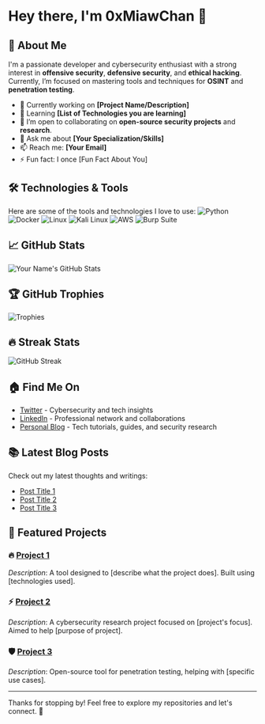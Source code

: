 # Hey there, I'm **0xMiawChan** 👋

## 🚀 About Me
I'm a passionate developer and cybersecurity enthusiast with a strong interest in **offensive security**, **defensive security**, and **ethical hacking**. Currently, I’m focused on mastering tools and techniques for **OSINT** and **penetration testing**.

- 🔭 Currently working on **[Project Name/Description]**
- 🌱 Learning **[List of Technologies you are learning]**
- 👯 I’m open to collaborating on **open-source security projects** and **research**.
- 💬 Ask me about **[Your Specialization/Skills]**
- 📫 Reach me: **[Your Email]**
- ⚡ Fun fact: I once [Fun Fact About You]

## 🛠️ Technologies & Tools
Here are some of the tools and technologies I love to use:
![Python](https://img.shields.io/badge/Python-3776AB?style=for-the-badge&logo=python&logoColor=white)
![Docker](https://img.shields.io/badge/Docker-2496ED?style=for-the-badge&logo=docker&logoColor=white)
![Linux](https://img.shields.io/badge/Linux-FCC624?style=for-the-badge&logo=linux&logoColor=black)
![Kali Linux](https://img.shields.io/badge/Kali_Linux-557C88?style=for-the-badge&logo=kali&logoColor=white)
![AWS](https://img.shields.io/badge/AWS-232F3E?style=for-the-badge&logo=amazonaws&logoColor=white)
![Burp Suite](https://img.shields.io/badge/Burp_Suite-2C6B8A?style=for-the-badge&logo=burp&logoColor=white)

## 📈 GitHub Stats
![Your Name's GitHub Stats](https://github-readme-stats.vercel.app/api?username=yourusername&show_icons=true&hide_title=true&count_private=true&theme=radical)

## 🏆 GitHub Trophies
![Trophies](https://github-profile-trophy.vercel.app/?username=yourusername&theme=darkhub)

## 🔥 Streak Stats
![GitHub Streak](https://github-readme-streak-stats.herokuapp.com/?user=yourusername&theme=radical)

## 🏠 Find Me On
- [Twitter](https://twitter.com/yourusername) - Cybersecurity and tech insights
- [LinkedIn](https://linkedin.com/in/yourusername) - Professional network and collaborations
- [Personal Blog](https://yourwebsite.com) - Tech tutorials, guides, and security research

## 📚 Latest Blog Posts
Check out my latest thoughts and writings:
- [Post Title 1](https://yourwebsite.com/blog/post1)
- [Post Title 2](https://yourwebsite.com/blog/post2)
- [Post Title 3](https://yourwebsite.com/blog/post3)

## 🔧 Featured Projects
### 🔥 **[Project 1](https://github.com/yourusername/project1)**
*Description*: A tool designed to [describe what the project does]. Built using [technologies used].

### ⚡ **[Project 2](https://github.com/yourusername/project2)**
*Description*: A cybersecurity research project focused on [project's focus]. Aimed to help [purpose of project].

### 🛡️ **[Project 3](https://github.com/yourusername/project3)**
*Description*: Open-source tool for penetration testing, helping with [specific use cases].

---

Thanks for stopping by! Feel free to explore my repositories and let's connect. 🚀



